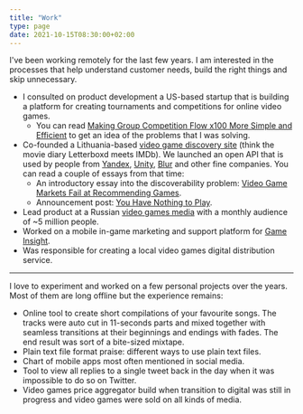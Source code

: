 ```yaml
---
title: "Work"
type: page
date: 2021-10-15T08:30:00+02:00
---
```


I've been working remotely for the last few years. I am interested in the processes that help understand customer needs,  build the right things and skip unnecessary.

- I consulted on product development a US-based startup that is building a platform for creating tournaments and competitions for online video games.
	- You can read [Making Group Competition Flow x100 More Simple and Efficient](/posts/making-group-competition-flow-x100-more-simple-and-efficient/) to get an idea of the problems that I was solving.
- Co-founded a Lithuania-based [video game discovery site](https://rawg.io/)
 (think the movie diary Letterboxd meets IMDb). We launched an open API that is used by people from [Yandex](https://yandex.com), [Unity](https://unity.com), [Blur](http://www.blur.com) and other fine companies. You can read a couple of essays from that time: 
	- An introductory essay into the discoverability problem: [Video Game Markets Fail at Recommending Games](/posts/video-game-markets-fail-at-recommending-games/).
	- Announcement post: [You Have Nothing to Play](/posts/you-have-nothing-to-play/).
- Lead product at a Russian [video games media](https://kanobu.ru/) with a monthly audience of ~5 million people.
- Worked on a mobile in-game marketing and support platform for [Game Insight](https://www.game-insight.com/en).
- Was responsible for creating a local video games digital distribution service.

---

I love to experiment and worked on a few personal projects over the years. Most of them are long offline but the experience remains:

- Online tool to create short compilations of your favourite songs. The tracks were auto cut in 11-seconds parts and mixed together with seamless transitions at their beginnings and endings with fades. The end result was sort of a bite-sized mixtape.
- Plain text file format praise: different ways to use plain text files.
- Chart of mobile apps most often mentioned in social media.
- Tool to view all replies to a single tweet back in the day when it was impossible to do so on Twitter.
- Video games price aggregator build when transition to digital was still in progress and video games were sold on all kinds of media.